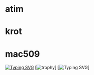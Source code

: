 # atim 
# krot
# mac509
[![Typing SVG](https://readme-typing-svg.demolab.com?font=Fira+Code&pause=1000&color=F70000&background=FFFFFF00&width=435&lines=Mac509509+krotana+%7C%23+atim)](https://github.com/KROTANA/atim/blob/123/README.md)
[![trophy](https://github-profile-trophy.vercel.app/?username=ryo-ma&theme=onedark)]
[![Typing SVG](https://readme-typing-svg.demolab.com?font=Fira+Code&size=25&duration=4000&pause=2000&color=38D4F7&background=1631FF00&center=true&repeat=false&width=435&lines=%D0%BC%D1%8B+%D0%B0%D1%83%D1%82%D0%B8%D1%81%D1%82%D1%8B)]
